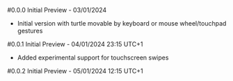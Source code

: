 #0.0.0 Initial Preview - 03/01/2024
* Initial version with turtle movable by keyboard or mouse wheel/touchpad gestures

#0.0.1 Initial Preview - 04/01/2024 23:15 UTC+1
* Added experimental support for touchscreen swipes

#0.0.2 Initial Preview - 05/01/2024 12:15 UTC+1